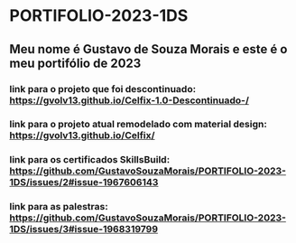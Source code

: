 # PORTIFOLIO-2023-1DS
##  Meu nome é Gustavo de Souza Morais e este é o meu portifólio de 2023
### link para o projeto que foi descontinuado: https://gvolv13.github.io/Celfix-1.0-Descontinuado-/ <br>
### link para o projeto atual remodelado com material design: https://gvolv13.github.io/Celfix/
### link para os certificados SkillsBuild: https://github.com/GustavoSouzaMorais/PORTIFOLIO-2023-1DS/issues/2#issue-1967606143
### link para as palestras: https://github.com/GustavoSouzaMorais/PORTIFOLIO-2023-1DS/issues/3#issue-1968319799
